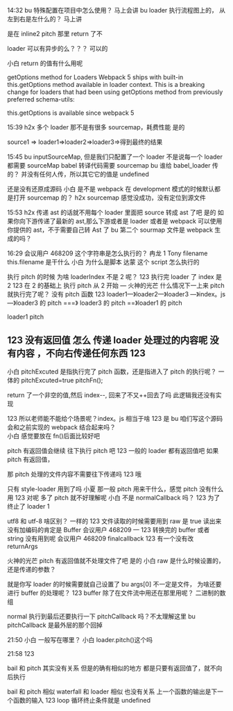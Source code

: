 14:32
bu
特殊配置在项目中怎么使用？ 马上会讲
bu
loader 执行流程图上的， 从左到右是左什么的？
马上讲

是在 inline2 pitch 那里 return 了不

loader 可以有异步的么？？？ 可以的

小白
return 的值有什么用呢

getOptions method for Loaders
Webpack 5 ships with built-in this.getOptions method available in loader context.
This is a breaking change for loaders that had been using getOptions method from previously preferred schema-utils:

this.getOptions is available since webpack 5

15:39
h2x
多个 loader 那不是有很多 sourcemap，耗费性能
是的

source1 => loader1=>loader2=>loader3=>得到最终的结果

15:45
bu
inputSourceMap, 但是我们只配置了一个 loader
不是说每一个 loader 都需要 sourceMap
babel 转译代码需要 sourcemap
bu
谁给 babel_loader 传的？ 并没有任何人传，所以其它它的值是 undefined

还是没有还原成源码
小白
是不是 webpack 在 development 模式的时候默认都是打开 sourcemap 的？
h2x
sourcemap 感觉没成功，没有定位到源文件

15:53
h2x
传递 ast 的话就不用每个 loader 里面把 source 转成 ast 了吧
是的
如果你向下游传递了最新的 ast,那么下游或者是 loader 或者是 webpack 可以使用你提供的 ast，不于需要自己转 Ast 了
bu
第二个 sourmap 文件是 webpack 生成的吗？

16:29
会议用户 468209
这个字符串是怎么执行的？
冉龙
1
Tony
filename this.filename 是干什么
小白
为什么是脚本
达蒙
这个 script 怎么执行的

执行 pitch 的时候 为啥 loaderIndex 不是 2 呢？
123
执行完 loader 了 index 是 2
123
在 2 的基础上 执行 pitch 从 2 开始 —
火神的光芒
什么情况下一上来 pitch 就执行完了呢？
没有 pitch 函数
123
loader1—》loader2—》loader3 —》index。js —》loader3 的 pitch ===》 loader3 的 pitch ==》loader1 的 pitch

loader1 pitch

123
没有返回值 怎么 传递 loader 处理过的内容呢
没有内容 ，不向右传递任何东西
123
--
小白
pitchExcuted 是指执行完了 pitch 函数，还是指进入了 pitch 的执行呢？
一体的
pitchExcuted=true
pitchFn();

return 了一个非空的值,然后 index--, 回来了不又++回去了吗
此逻辑我还没有实现

123
所以老师能不能给个场景呢？index。js 相当于啥
123
是
bu
咱们写这个源码会和之前实现的 webpack 结合起来吗？  
小白
感觉要放在 fn()后面比较好吧

pitch 有返回值会继续 往下执行 pitch 吧
123
一般的 loader 都有返回值吧
如果 pitch 有返回值，

那 pitch 处理的文件内容不需要往下传递吗
123
哦

只有 style-loader 用到了吗
小夏
那一般 pitch 用来干什么，感觉 pitch 没有什么用
123
对呢 多了 pitch 就不好理解呢
小白
不是 normalCallback 吗？
123
为了终止了 loader
1

utf8 和 utf-8 啥区别？ 一样的
123
文件读取的时候需要用到 raw 是 true
读出来没有加编码的肯定是 Buffer
会议用户 468209
—
123
转换完的 buffer 或者 string 没有用到呢
会议用户 468209
finalcallback
123
有一个没有改 returnArgs

火神的光芒
pitch 有返回值就不处理文件了吧
是的
小白
raw 是什么时候设置的，还是传递的参数？

就是你写 loader 的时候需要就自己设置了
bu
args[0] 不一定是文件， 为啥还要进行 buffer 的处理呢？
123
buffer 除了在文件流中用还在那里用呢？
二进制的数组

normal 执行到最后还要执行一下 pitchCallback 吗？不太理解这里
bu
pitchCallback 是最外层的那个回掉

21:50
小白
一般写在哪里？
小白
loader.pitch()这个吗

21:58
123

bail 和 pitch 其实没有关系
但是的确有相似的地方
都是只要有返回值了，就不向后执行

bail 和 pitch 相似 waterfall 和 loader 相似
也没有关系
上一个函数的输出是下一个函数的输入
123
loop 循环终止条件就是 undefined
